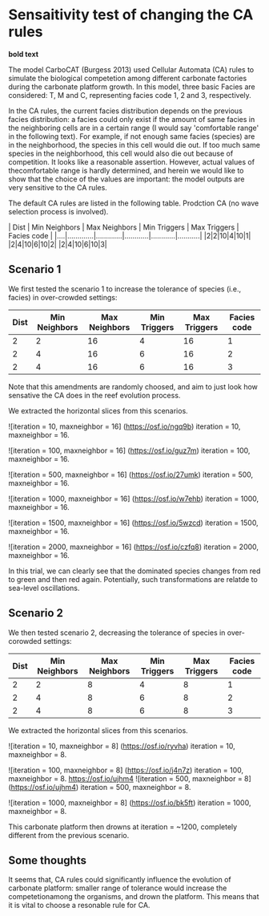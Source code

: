 # Sensaitivity test of changing the CA rules
**bold text**

The model CarboCAT (Burgess 2013) used Cellular Automata (CA) rules to simulate the biological competetion among different carbonate factories during the carbonate platform growth. In this model, three basic Facies are considered: T, M and C, representing facies code 1, 2 and 3, respectively. 

In the CA rules, the current facies distribution depends on the previous facies distribution: a facies could only exist if the amount of same facies in the neighboring cells are in a certain range (I would say 'comfortable range' in the following text). For example, if not enough same facies (species) are in the neighborhood, the species in this cell would die out. If too much same species in the neighborhood, this cell would also die out because of competition. It looks like a reasonable assertion. However, actual values of thecomfortable range is hardly determined, and herein we would like to show that the choice of the values are important: the model outputs are very sensitive to the CA rules.

The default CA rules are listed in the following table. Prodction CA (no wave selection process is involved).

| Dist | Min Neighbors | Max Neighbors | Min Triggers | Max Triggers | Facies code |
|....|.............|.............|............|............|...........|
|2|2|10|4|10|1|
|2|4|10|6|10|2|
|2|4|10|6|10|3|

## Scenario 1
We first tested the scenario 1 to increase the tolerance of species (i.e., facies) in over-crowded settings:

| Dist | Min Neighbors | Max Neighbors | Min Triggers | Max Triggers | Facies code |
| ----- | ------- | ---- |----- | --------- | ----- |
| 2 | 2 | 16 | 4 | 16 | 1 |
| 2 | 4 | 16 | 6 | 16 | 2 |
| 2 | 4 | 16 | 6 | 16 | 3 |

Note that this amendments are randomly choosed, and aim to just look how sensative the CA does in the reef evolution process.

We extracted the horizontal slices from this scenarios.

![iteration = 10, maxneighbor = 16] (https://osf.io/ngq9b)
<figurecaption> iteration = 10, maxneighbor = 16.

![iteration = 100, maxneighbor = 16] (https://osf.io/guz7m)
<figurecaption> iteration = 100, maxneighbor = 16.

![iteration = 500, maxneighbor = 16] (https://osf.io/27umk)
<figurecaption> iteration = 500, maxneighbor = 16.

![iteration = 1000, maxneighbor = 16] (https://osf.io/w7ehb)
<figurecaption> iteration = 1000, maxneighbor = 16.

![iteration = 1500, maxneighbor = 16] (https://osf.io/5wzcd)
<figurecaption> iteration = 1500, maxneighbor = 16.

![iteration = 2000, maxneighbor = 16] (https://osf.io/czfq8)
<figurecaption> iteration = 2000, maxneighbor = 16.

In this trial, we can clearly see that the dominated species changes from red to green and then red again. Potentially, such transformations are relatde to sea-level oscillations.

## Scenario 2
We then tested scenario 2, decreasing the tolerance of species in over-corowded settings:

| Dist | Min Neighbors | Max Neighbors | Min Triggers | Max Triggers | Facies code |
| ----- | ------- | ---- |----- | --------- | ----- |
| 2 | 2 | 8 | 4 | 8 | 1 |
| 2 | 4 | 8 | 6 | 8 | 2 |
| 2 | 4 | 8 | 6 | 8 | 3 |

We extracted the horizontal slices from this scenarios.

![iteration = 10, maxneighbor = 8] (https://osf.io/ryvha)
<figurecaption> iteration = 10, maxneighbor = 8.

![iteration = 100, maxneighbor = 8] (https://osf.io/j4n7z)
<figurecaption> iteration = 100, maxneighbor = 8.
https://osf.io/ujhm4
![iteration = 500, maxneighbor = 8] (https://osf.io/ujhm4)
<figurecaption> iteration = 500, maxneighbor = 8.

![iteration = 1000, maxneighbor = 8] (https://osf.io/bk5ft)
<figurecaption> iteration = 1000, maxneighbor = 8.

This carbonate platform then drowns at iteration = ~1200, completely different from the previous scenario.

## Some thoughts
It seems that, CA rules could significantly influence the evolution of carbonate platform: smaller range of tolerance would increase the competetionamong the organisms, and drown the platform. This means that it is vital to choose a resonable rule for CA.


